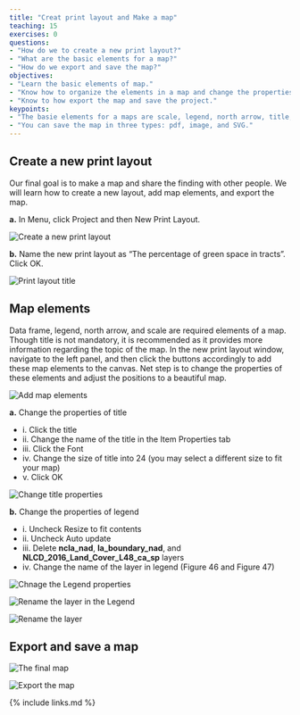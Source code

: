 ```yaml
---
title: "Creat print layout and Make a map"
teaching: 15
exercises: 0
questions:
- "How do we to create a new print layout?"
- "What are the basic elements for a map?"
- "How do we export and save the map?"
objectives:
- "Learn the basic elements of map."
- "Know how to organize the elements in a map and change the properties of the elements."
- "Know to how export the map and save the project."
keypoints:
- "The basie elements for a maps are scale, legend, north arrow, title, and the content."
- "You can save the map in three types: pdf, image, and SVG."
---
```


## Create a new print layout

Our final goal is to make a map and share the finding with other people. We will learn how to create a new layout, add map elements, and export the map.

**a.**	In Menu, click Project and then New Print Layout. 

![Create a new print layout](../fig/fig44-create-a-new-print-layout.png)

**b.**	Name the new print layout as “The percentage of green space in tracts”. Click OK. 

![Print layout title](../fig/fig45-print-layout-title.png)

## Map elements

Data frame, legend, north arrow, and scale are required elements of a map. Though title is not mandatory, it is recommended as it provides more information regarding the topic of the map. In the new print layout window, navigate to the left panel, and then click the buttons accordingly to add these map elements to the canvas. Net step is to change the properties of these elements and adjust the positions to a beautiful map.

![Add map elements](../fig/fig46-add-map-elements.png)

**a.**	Change the properties of title 
   - i.	Click the title
   - ii.	Change the name of the title in the Item Properties tab
   - iii.	Click the Font
   - iv.	Change the size of title into 24 (you may select a different size to fit your map)
   - v.	Click OK
    
![Change title properties](../fig/fig47-change-title-properties.png)

**b.**	Change the properties of legend
  - i.	Uncheck Resize to fit contents
  - ii.	Uncheck Auto update
  - iii.	Delete **ncla_nad**, **la_boundary_nad**, and **NLCD_2016_Land_Cover_L48_ca_sp** layers
  - iv.	Change the name of the layer in legend (Figure 46 and Figure 47)

![Chnage the Legend properties](../fig/fig48-change-the-legend-properties.png)

![Rename the layer in the Legend](../fig/fig49-rename-the-layer-in-legend.png)

![Rename the layer](../fig/fig50-rename-the-layer.png)

## Export and save a map

![The final map](../fig/fig51-the-final-map.png)

![Export the map](../fig/fig52-export-the-map.png)

{% include links.md %}

